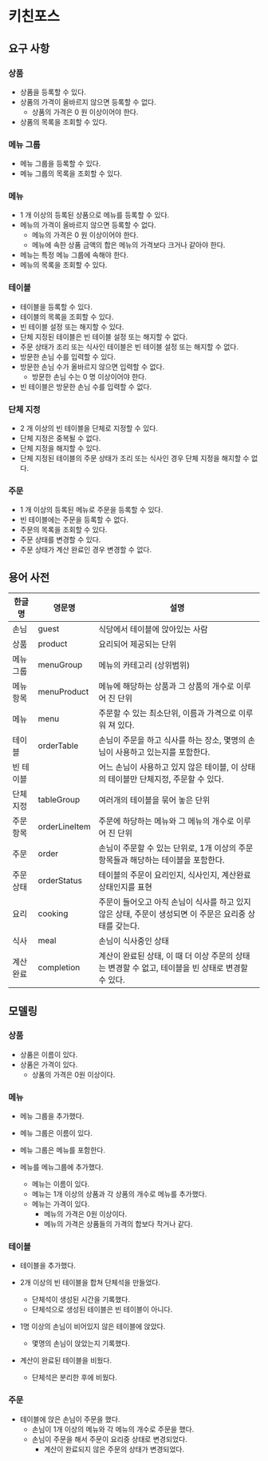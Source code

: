 # 키친포스

## 요구 사항

### 상품

* 상품을 등록할 수 있다.
* 상품의 가격이 올바르지 않으면 등록할 수 없다.
    * 상품의 가격은 0 원 이상이어야 한다.
* 상품의 목록을 조회할 수 있다.

### 메뉴 그룹

* 메뉴 그룹을 등록할 수 있다.
* 메뉴 그룹의 목록을 조회할 수 있다.

### 메뉴

* 1 개 이상의 등록된 상품으로 메뉴를 등록할 수 있다.
* 메뉴의 가격이 올바르지 않으면 등록할 수 없다.
    * 메뉴의 가격은 0 원 이상이어야 한다.
    * 메뉴에 속한 상품 금액의 합은 메뉴의 가격보다 크거나 같아야 한다.
* 메뉴는 특정 메뉴 그룹에 속해야 한다.
* 메뉴의 목록을 조회할 수 있다.

### 테이블

* 테이블을 등록할 수 있다.
* 테이블의 목록을 조회할 수 있다.
* 빈 테이블 설정 또는 해지할 수 있다.
* 단체 지정된 테이블은 빈 테이블 설정 또는 해지할 수 없다.
* 주문 상태가 조리 또는 식사인 테이블은 빈 테이블 설정 또는 해지할 수 없다.
* 방문한 손님 수를 입력할 수 있다.
* 방문한 손님 수가 올바르지 않으면 입력할 수 없다.
    * 방문한 손님 수는 0 명 이상이어야 한다.
* 빈 테이블은 방문한 손님 수를 입력할 수 없다.

### 단체 지정

* 2 개 이상의 빈 테이블을 단체로 지정할 수 있다.
* 단체 지정은 중복될 수 없다.
* 단체 지정을 해지할 수 있다.
* 단체 지정된 테이블의 주문 상태가 조리 또는 식사인 경우 단체 지정을 해지할 수 없다.

### 주문

* 1 개 이상의 등록된 메뉴로 주문을 등록할 수 있다.
* 빈 테이블에는 주문을 등록할 수 없다.
* 주문의 목록을 조회할 수 있다.
* 주문 상태를 변경할 수 있다.
* 주문 상태가 계산 완료인 경우 변경할 수 없다.

## 용어 사전

| 한글명 | 영문명 | 설명 |
| --- | --- | --- |
| 손님 | guest | 식당에서 테이블에 앉아있는 사람 |
| 상품 | product | 요리되어 제공되는 단위 |
| 메뉴그룹 | menuGroup | 메뉴의 카테고리 (상위범위) |
| 메뉴항목 | menuProduct | 메뉴에 해당하는 상품과 그 상품의 개수로 이루어 진 단위 |
| 메뉴 | menu | 주문할 수 있는 최소단위, 이름과 가격으로 이루워 져 있다. |
| 테이블 | orderTable | 손님이 주문을 하고 식사를 하는 장소, 몇명의 손님이 사용하고 있는지를 포함한다. |
| 빈 테이블 |  | 어느 손님이 사용하고 있지 않은 테이블, 이 상태의 테이블만 단체지정, 주문할 수 있다. |
| 단체지정 | tableGroup | 여러개의 테이블을 묶어 놓은 단위 |
| 주문항목 | orderLineItem | 주문에 하당하는 메뉴와 그 메뉴의 개수로 이루어 진 단위 |
| 주문 | order | 손님이 주문할 수 있는 단위로, 1개 이상의 주문항목들과 해당하는 테이블을 포함한다. |
| 주문상태 | orderStatus | 테이블의 주문이 요리인지, 식사인지, 계산완료 상태인지를 표현 |
| 요리 | cooking | 주문이 들어오고 아직 손님이 식사를 하고 있지 않은 상태, 주문이 생성되면 이 주문은 요리중 상태를 갖는다. |
| 식사 | meal | 손님이 식사중인 상태  |
| 계산완료 | completion | 계산이 완료된 상태, 이 때 더 이상 주문의 상태는 변경할 수 없고, 테이블을 빈 상태로 변경할 수 있다.  |

## 모델링

### 상품
- 상품은 이름이 있다.
- 상품은 가격이 있다.
    - 상품의 가격은 0원 이상이다.

### 메뉴
- 메뉴 그룹을 추가했다.
- 메뉴 그룹은 이름이 있다.
- 메뉴 그룹은 메뉴를 포함한다.

- 메뉴를 메뉴그룹에 추가했다. 
    - 메뉴는 이름이 있다.
    - 메뉴는 1개 이상의 상품과 각 상품의 개수로 메뉴를 추가했다.
    - 메뉴는 가격이 있다.
        - 메뉴의 가격은 0원 이상이다.
        - 메뉴의 가격은 상품들의 가격의 합보다 작거나 같다.
    
### 테이블
- 테이블을 추가했다.

- 2개 이상의 빈 테이블을 합쳐 단체석을 만들었다.
    - 단체석이 생성된 시간을 기록했다.
    - 단체석으로 생성된 테이블은 빈 테이블이 아니다.

- 1명 이상의 손님이 비어있지 않은 테이블에 앉았다.
    - 몇명의 손님이 앉았는지 기록했다.
    
- 계산이 완료된 테이블을 비웠다.
    - 단체석은 분리한 후에 비웠다.

### 주문
- 테이블에 앉은 손님이 주문을 했다.
    - 손님이 1개 이상의 메뉴와 각 메뉴의 개수로 주문을 했다.
    - 손님이 주문을 해서 주문이 요리중 상태로 변경되었다.
        - 계산이 완료되지 않은 주문의 상태가 변경되었다.

 
